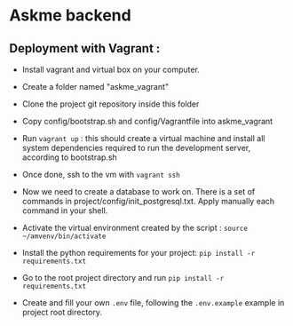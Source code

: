 # Askme backend

## Deployment with Vagrant :

- Install vagrant and virtual box on your computer.
- Create a folder named "askme_vagrant"
- Clone the project git repository inside this folder
- Copy config/bootstrap.sh and config/Vagrantfile into askme_vagrant
- Run `vagrant up` : this should create a virtual machine and install all system
dependencies required to run the development server, according to bootstrap.sh

- Once done, ssh to the vm with `vagrant ssh`

- Now we need to create a database to work on.
There is a set of commands in project/config/init_postgresql.txt.
Apply manually each command in your shell.

- Activate the virtual environment created by the script :
`source ~/amvenv/bin/activate`

- Install the python requirements for your project:
`pip install -r requirements.txt`

- Go to the root project directory and run `pip install -r requirements.txt`

- Create and fill your own `.env` file, following the `.env.example` example in project root directory.
